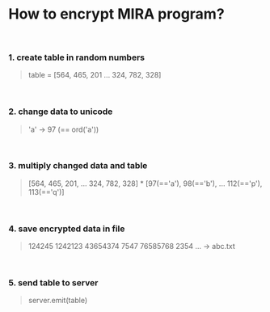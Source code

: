 

# How to encrypt MIRA program?

<br/>

### 1. create table in random numbers

> table = [564, 465, 201 ... 324, 782, 328]

<br/>

### 2. change data to unicode

> 'a' -> 97 (== ord('a'))

<br/>

### 3. multiply changed data and table

> [564, 465, 201, ... 324, 782, 328] * [97(=='a'), 98(=='b'), ... 112(=='p'), 113(=='q')]

<br/>

### 4. save encrypted data in file

> 124245 1242123 43654374 7547 76585768 2354 ... -> abc.txt

<br/>

### 5. send table to server

> server.emit(table)

<br/>